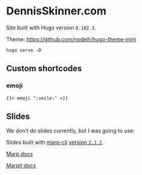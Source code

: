 # DennisSkinner.com

Site built with Hugo version `0.102.3`.

Theme: https://github.com/nodejh/hugo-theme-mini

```
hugo serve -D
```

## Custom shortcodes

### emoji

```
{{< emoji ":smile:" >}}
```

## Slides

We don't do slides currently, but I was going to use:

Slides built with [marp-cli](https://github.com/marp-team/marp-cli)
[version `2.1.2`](https://github.com/marp-team/marp-cli/releases/tag/v2.1.2).

[Marp docs](https://github.com/marp-team/marp-core)

[Marpit docs](https://marpit.marp.app/markdown)
